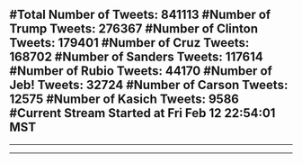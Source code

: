 #Total Number of Tweets: 841113 
#Number of Trump Tweets: 276367
#Number of Clinton Tweets: 179401
#Number of Cruz Tweets: 168702
#Number of Sanders Tweets: 117614
#Number of Rubio Tweets: 44170
#Number of Jeb! Tweets: 32724
#Number of Carson Tweets: 12575
#Number of Kasich Tweets: 9586
#Current Stream Started at Fri Feb 12 22:54:01 MST
---
---
---
